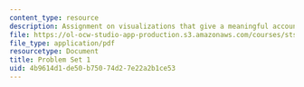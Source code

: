 ```yaml
---
content_type: resource
description: Assignment on visualizations that give a meaningful account of the internet.
file: https://ol-ocw-studio-app-production.s3.amazonaws.com/courses/sts-067-scientific-visualization-across-disciplines-a-critical-introduction-spring-2005/4b9614d1de50b75074d27e22a2b1ce53_pset1.pdf
file_type: application/pdf
resourcetype: Document
title: Problem Set 1
uid: 4b9614d1-de50-b750-74d2-7e22a2b1ce53
---
```

